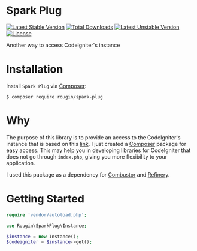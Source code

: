 # Spark Plug

[![Latest Stable Version](https://poser.pugx.org/rougin/spark-plug/v/stable)](https://packagist.org/packages/rougin/spark-plug) [![Total Downloads](https://poser.pugx.org/rougin/spark-plug/downloads)](https://packagist.org/packages/rougin/spark-plug) [![Latest Unstable Version](https://poser.pugx.org/rougin/spark-plug/v/unstable)](https://packagist.org/packages/rougin/spark-plug) [![License](https://poser.pugx.org/rougin/spark-plug/license)](https://packagist.org/packages/rougin/spark-plug)

Another way to access CodeIgniter's instance

# Installation

Install ```Spark Plug``` via [Composer](https://getcomposer.org):

```$ composer require rougin/spark-plug```

# Why

The purpose of this library is to provide an access to the CodeIgniter's instance that is based on this [link](codeinphp.github.io/post/codeigniter-tip-accessing-codeigniter-instance-outside/). I just created a [Composer](https://getcomposer.org/) package for easy access. This may help you in developing libraries for CodeIgniter that does not go through ```index.php```, giving you more flexibility to your application.

I used this package as a dependency for [Combustor](https://github.com/rougin/combustor) and [Refinery](https://github.com/rougin/refinery).

# Getting Started

```php
require 'vendor/autoload.php';

use Rougin\SparkPlug\Instance;

$instance = new Instance();
$codeigniter = $instance->get();
```